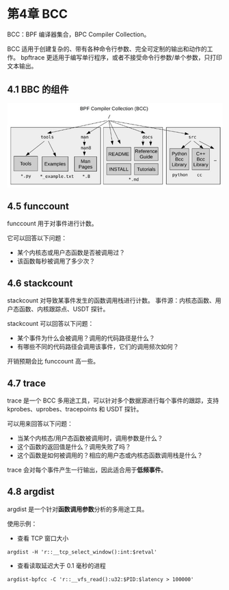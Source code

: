 # 第4章 BCC

BCC：BPF 编译器集合，BPC Compiler Collection。

BCC 适用于创建复杂的、带有各种命令行参数、完全可定制的输出和动作的工作。
bpftrace 更适用于编写单行程序，或者不接受命令行参数/单个参数，只打印文本输出。

## 4.1 BBC 的组件

![](bbc-structure.png)

## 4.5 funccount

funccount 用于对事件进行计数。

它可以回答以下问题：
- 某个内核态或用户态函数是否被调用过？
- 该函数每秒被调用了多少次？


## 4.6 stackcount

stackcount 对导致某事件发生的函数调用栈进行计数。
事件源：内核态函数、用户态函数、内核跟踪点、USDT 探针。

stackcount 可以回答以下问题：
- 某个事件为什么会被调用？调用的代码路径是什么？
- 有哪些不同的代码路径会调用该事件，它们的调用频次如何？

开销预期会比 funccount 高一些。


## 4.7 trace

trace 是一个 BCC 多用途工具，可以针对多个数据源进行每个事件的跟踪，支持 kprobes、uprobes、tracepoints 和 USDT 探针。

可以用来回答以下问题：
- 当某个内核态/用户态函数被调用时，调用参数是什么？
- 这个函数的返回值是什么？调用失败了吗？
- 这个函数是如何被调用的？相应的用户态或内核态函数调用栈是什么？

trace 会对每个事件产生一行输出，因此适合用于**低频事件**。

## 4.8 argdist

argdist 是一个针对**函数调用参数**分析的多用途工具。

使用示例：

- 查看 TCP 窗口大小

```shell
argdist -H 'r::__tcp_select_window():int:$retval'
```

- 查看读取延迟大于 0.1 毫秒的进程

```shell
argdist-bpfcc -C 'r::__vfs_read():u32:$PID:$latency > 100000'
```
